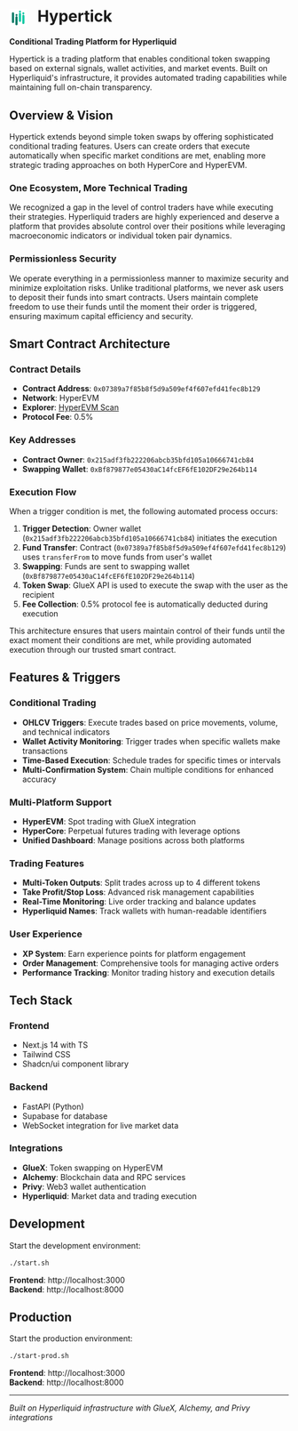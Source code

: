 # <img src="frontend/public/logo.svg" alt="Hypertick Logo" width="32" height="32" style="vertical-align: middle; margin-right: 12px;"> Hypertick

**Conditional Trading Platform for Hyperliquid**

Hypertick is a trading platform that enables conditional token swapping based on external signals, wallet activities, and market events. Built on Hyperliquid's infrastructure, it provides automated trading capabilities while maintaining full on-chain transparency.

## Overview & Vision

Hypertick extends beyond simple token swaps by offering sophisticated conditional trading features. Users can create orders that execute automatically when specific market conditions are met, enabling more strategic trading approaches on both HyperCore and HyperEVM.

### One Ecosystem, More Technical Trading

We recognized a gap in the level of control traders have while executing their strategies. Hyperliquid traders are highly experienced and deserve a platform that provides absolute control over their positions while leveraging macroeconomic indicators or individual token pair dynamics.

### Permissionless Security

We operate everything in a permissionless manner to maximize security and minimize exploitation risks. Unlike traditional platforms, we never ask users to deposit their funds into smart contracts. Users maintain complete freedom to use their funds until the moment their order is triggered, ensuring maximum capital efficiency and security.

## Smart Contract Architecture

### Contract Details
- **Contract Address**: `0x07389a7f85b8f5d9a509ef4f607efd41fec8b129`
- **Network**: HyperEVM
- **Explorer**: [HyperEVM Scan](https://hyperevmscan.io/address/0x07389a7f85b8f5d9a509ef4f607efd41fec8b129)
- **Protocol Fee**: 0.5%

### Key Addresses
- **Contract Owner**: `0x215adf3fb222206abcb35bfd105a10666741cb84`
- **Swapping Wallet**: `0xBf879877e05430aC14fcEF6fE102DF29e264b114`

### Execution Flow
When a trigger condition is met, the following automated process occurs:

1. **Trigger Detection**: Owner wallet (`0x215adf3fb222206abcb35bfd105a10666741cb84`) initiates the execution
2. **Fund Transfer**: Contract (`0x07389a7f85b8f5d9a509ef4f607efd41fec8b129`) uses `transferFrom` to move funds from user's wallet
3. **Swapping**: Funds are sent to swapping wallet (`0xBf879877e05430aC14fcEF6fE102DF29e264b114`)
4. **Token Swap**: GlueX API is used to execute the swap with the user as the recipient
5. **Fee Collection**: 0.5% protocol fee is automatically deducted during execution

This architecture ensures that users maintain control of their funds until the exact moment their conditions are met, while providing automated execution through our trusted smart contract.


## Features & Triggers

### Conditional Trading
- **OHLCV Triggers**: Execute trades based on price movements, volume, and technical indicators
- **Wallet Activity Monitoring**: Trigger trades when specific wallets make transactions
- **Time-Based Execution**: Schedule trades for specific times or intervals
- **Multi-Confirmation System**: Chain multiple conditions for enhanced accuracy

### Multi-Platform Support
- **HyperEVM**: Spot trading with GlueX integration
- **HyperCore**: Perpetual futures trading with leverage options
- **Unified Dashboard**: Manage positions across both platforms

### Trading Features
- **Multi-Token Outputs**: Split trades across up to 4 different tokens
- **Take Profit/Stop Loss**: Advanced risk management capabilities
- **Real-Time Monitoring**: Live order tracking and balance updates
- **Hyperliquid Names**: Track wallets with human-readable identifiers

### User Experience
- **XP System**: Earn experience points for platform engagement
- **Order Management**: Comprehensive tools for managing active orders
- **Performance Tracking**: Monitor trading history and execution details

## Tech Stack

### Frontend
- Next.js 14 with TS
- Tailwind CSS
- Shadcn/ui component library

### Backend
- FastAPI (Python)
- Supabase for database
- WebSocket integration for live market data

### Integrations
- **GlueX**: Token swapping on HyperEVM
- **Alchemy**: Blockchain data and RPC services
- **Privy**: Web3 wallet authentication
- **Hyperliquid**: Market data and trading execution

## Development

Start the development environment:

```bash
./start.sh
```

**Frontend**: http://localhost:3000  
**Backend**: http://localhost:8000

## Production

Start the production environment:

```bash
./start-prod.sh
```

**Frontend**: http://localhost:3000  
**Backend**: http://localhost:8000

---

*Built on Hyperliquid infrastructure with GlueX, Alchemy, and Privy integrations*
